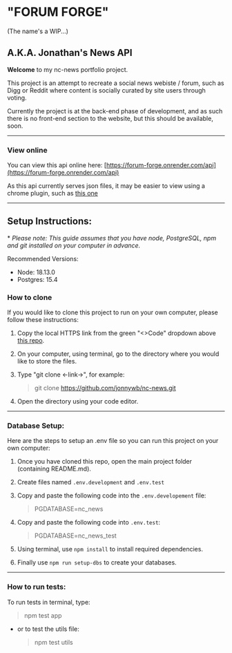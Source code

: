# "FORUM FORGE"

(The name's a WIP...)

## A.K.A. Jonathan's News API

**Welcome** to my nc-news portfolio project.

This project is an attempt to recreate a social news webiste / forum, such as Digg or Reddit where content is socially curated by site users through voting.

Currently the project is at the back-end phase of development, and as such there is no front-end section to the website, but this should be available, soon.

---

### View online

You can view this api online here:
[https://forum-forge.onrender.com/api](https://forum-forge.onrender.com/api)

As this api currently serves json files, it may be easier to view using a chrome plugin, such as
[this one](https://chrome.google.com/webstore/detail/json-formatter/bcjindcccaagfpapjjmafapmmgkkhgoa?hl=en)

---

## Setup Instructions:

\* _Please note: This guide assumes that you have node, PostgreSQL, npm and git installed on your computer in advance._

Recommended Versions:

- Node: 18.13.0
- Postgres: 15.4

### How to clone

If you would like to clone this project to run on your own computer, please follow these instructions:

1. Copy the local HTTPS link from the green "<>Code" dropdown above [this repo](https://github.com/jonnywb/nc-news).

2. On your computer, using terminal, go to the directory where you would like to store the files.

3. Type "git clone <-link->", for example:

   > git clone https://github.com/jonnywb/nc-news.git

4. Open the directory using your code editor.

---

### Database Setup:

Here are the steps to setup an .env file so you can run this project on your own computer:

1. Once you have cloned this repo, open the main project folder (containing README.md).

2. Create files named `.env.development` and `.env.test`

3. Copy and paste the following code into the `.env.developement` file:

   > PGDATABASE=nc_news

4. Copy and paste the following code into `.env.test`:

   > PGDATABASE=nc_news_test

5. Using terminal, use `npm install` to install required dependencies.

6. Finally use `npm run setup-dbs` to create your databases.

---

### How to run tests:

To run tests in terminal, type:

> npm test app

- or to test the utils file:

  > npm test utils
